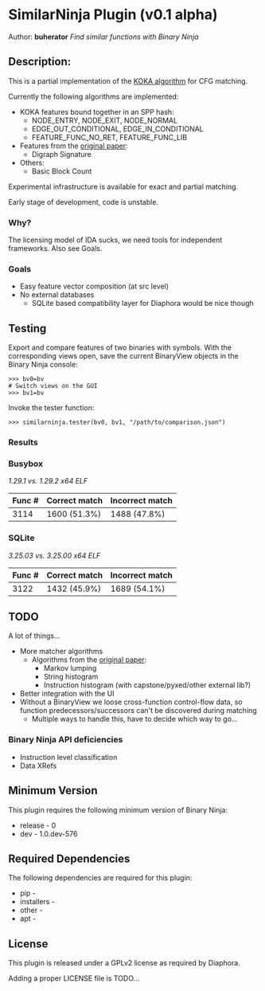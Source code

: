 # SimilarNinja Plugin (v0.1 alpha)
Author: **buherator**
_Find similar functions with Binary Ninja_
## Description:

This is a partial implementation of the [KOKA algorithm](http://joxeankoret.com/blog/2018/11/04/new-cfg-based-heuristic-diaphora/) for CFG matching. 

Currently the following algorithms are implemented:

* KOKA features bound together in an SPP hash:
  * NODE_ENTRY, NODE_EXIT, NODE_NORMAL
  * EDGE_OUT_CONDITIONAL, EDGE_IN_CONDITIONAL
  * FEATURE_FUNC_NO_RET, FEATURE_FUNC_LIB
* Features from the [original paper](https://census-labs.com/media/efficient-features-bindiff.pdf):
  * Digraph Signature
* Others:
  * Basic Block Count

Experimental infrastructure is available for exact and partial matching.

Early stage of development, code is unstable. 

### Why?

The licensing model of IDA sucks, we need tools for independent frameworks. Also see Goals.

### Goals

* Easy feature vector composition (at src level)
* No external databases
  * SQLite based compatibility layer for Diaphora would be nice though

## Testing

Export and compare features of two binaries with symbols. With the corresponding views open, save the current BinaryView objects in the Binary Ninja console:

```
>>> bv0=bv
# Switch views on the GUI
>>> bv1=bv
```

Invoke the tester function:

```
>>> similarninja.tester(bv0, bv1, "/path/to/comparison.json")
```

### Results

### Busybox 

*1.29.1 vs. 1.29.2 x64 ELF*

| Func # | Correct match | Incorrect match |
|--------|---------------|-----------------|
| 3114   | 1600 (51.3%)  | 1488 (47.8%)    |

### SQLite

*3.25.03 vs. 3.25.00 x64 ELF*

| Func # | Correct match | Incorrect match |
|--------|---------------|-----------------|
| 3122   | 1432 (45.9%)  | 1689 (54.1%)    |

## TODO

A lot of things...

* More matcher algorithms
  * Algorithms from the [original paper](https://census-labs.com/media/efficient-features-bindiff.pdf):
    * Markov lumping
    * String histogram
    * Instruction histogram (with capstone/pyxed/other external lib?)
* Better integration with the UI
* Without a BinaryView we loose cross-function control-flow data, so function predecessors/successors can't be discovered during matching
  * Multiple ways to handle this, have to decide which way to go...

### Binary Ninja API deficiencies

* Instruction level classification  
* Data XRefs


## Minimum Version

This plugin requires the following minimum version of Binary Ninja:

 * release - 0
 * dev - 1.0.dev-576

## Required Dependencies

The following dependencies are required for this plugin:

 * pip - 
 * installers - 
 * other - 
 * apt - 

## License
This plugin is released under a GPLv2 license as required by Diaphora. 

Adding a proper LICENSE file is TODO...
